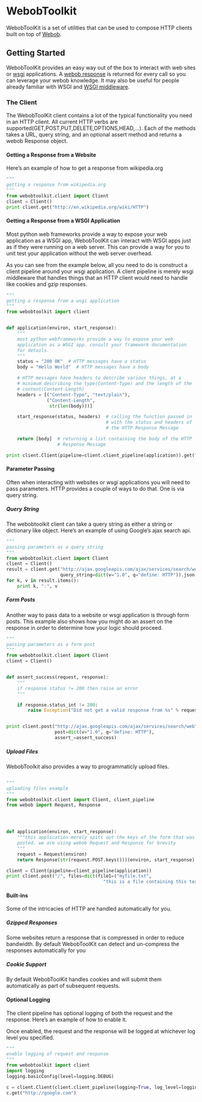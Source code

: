 #  WebobToolkit

WebobToolKit is a set of utilities that can be used to compose HTTP
clients built on top of [Webob](http://docs.webob.org/en/latest/reference.html).

## Getting Started

WebobToolKit provides an easy way out of the box to interact with web
sites or [wsgi](http://wsgi.readthedocs.org/en/latest/)
applications. A [webob response](http://docs.webob.org/en/latest/reference.html#id2) is
returned for every call so you can leverage your webob knowledge. It
may also be useful for people already familiar with WSGI and [WSGI
middleware](http://docs.webob.org/en/latest/comment-example.html#id5).

### The Client

The WebobToolKit client contains a lot of the typical functionality
you need in an HTTP client. All current HTTP verbs are
supported(GET,POST,PUT,DELETE,OPTIONS,HEAD,...). Each of the methods
takes a URL, query string, and an optional assert method and returns a
webob Response object.

#### Getting a Response from a Website

Here’s an example of how to get a response from wikipedia.org

```python
"""
getting a response from wikipedia.org
"""
from webobtoolkit.client import Client
client = Client()
print client.get("http://en.wikipedia.org/wiki/HTTP")
```

#### Getting a Response from a WSGI Application

Most python web frameworks provide a way to expose your web
application as a WSGI app, WebobToolKit can interact with WSGI apps
just as if they were running on a web server. This can provide a way
for you to unit test your application without the web server overhead.

As you can see from the example below, all you need to do is construct
a client pipeline around your wsgi application. A client pipeline is
merely wsgi middleware that handles things that an HTTP client would
need to handle like cookies and gzip responses.

```python
"""
getting a response from a wsgi application
"""
from webobtoolkit import client


def application(environ, start_response):
    """
    most python webframeworks provide a way to expose your web
    application as a WSGI app. consult your framework documentation
    for details.
    """
    status = "200 OK"  # HTTP messages have a status
    body = "Hello World"  # HTTP messages have a body

    # HTTP messages have headers to describe various things, at a
    # minimum describing the type(Content-Type) and the length of the
    # content(Content-Length)
    headers = [("Content-Type", "text/plain"),
               ("Content-Length",
                str(len(body)))]

    start_response(status, headers)  # calling the function passed in
                                     # with the status and headers of
                                     # the HTTP Response Message

    return [body]  # returning a list containing the body of the HTTP
                   # Response Message

print client.Client(pipeline=client.client_pipeline(application)).get("/")
```


#### Parameter Passing

Often when interacting with websites or wsgi applications you will
need to pass parameters. HTTP provides a couple of ways to do that. One
is via query string.


##### Query String

The webobtoolkit client can take a query string as either a string or
dictionary like object. Here’s an example of using Google’s ajax
search api.

```python
"""
passing parameters as a query string
"""
from webobtoolkit.client import Client
client = Client()
result = client.get("http://ajax.googleapis.com/ajax/services/search/web", 
                    query_string=dict(v="1.0", q="define: HTTP")).json
for k, v in result.items():
    print k, ":", v
```


##### Form Posts

Another way to pass data to a website or wsgi application is through
form posts. This example also shows how you might do an assert on the
response in order to determine how your logic should proceed.

```python
"""
passing parameters as a form post
"""
from webobtoolkit.client import Client
client = Client()


def assert_success(request, response):
    """
    if response status != 200 then raise an error
    """

    if response.status_int != 200:
        raise Exception("Did not get a valid response from %s" % request.url)


print client.post("http://ajax.googleapis.com/ajax/services/search/web",
                  post=dict(v="1.0", q="define: HTTP"),
                  assert_=assert_success)
```

##### Upload Files

WebobToolkit also provides a way to programmaticly upload files.

```python

"""
uploading files example
"""
from webobtoolkit.client import Client, client_pipeline
from webob import Request, Response




def application(environ, start_response):
    """this application merely spits out the keys of the form that was
    posted. we are using webob Request and Response for brevity
    """
    request = Request(environ)
    return Response(str(request.POST.keys()))(environ, start_response)

client = Client(pipeline=client_pipeline(application))
print client.post("/", files=dict(file1=("myfile.txt",
                                    "this is a file containing this text")))
```


#### Built-ins

Some of the intricacies of HTTP are handled automatically for you.

##### Gzipped Responses

Some websites return a response that is compressed in order to reduce
bandwidth. By default WebobToolKit can detect and un-compress the
responses automatically for you

##### Cookie Support

By default WebobToolKit handles cookies and will submit them
automatically as part of subsequent requests.

#### Optional Logging

The client pipeline has optional logging of both the request and the
response. Here’s an example of how to enable it.


Once enabled, the request and the response will be logged at whichever
log level you specified.


```python
"""
enable logging of request and response
"""
from webobtoolkit import client
import logging
logging.basicConfig(level=logging.DEBUG)

c = client.Client(client.client_pipeline(logging=True, log_level=logging.DEBUG))
c.get("http://google.com")
```

